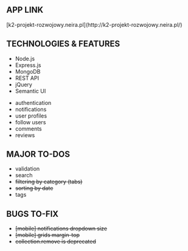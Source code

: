 <h2>APP LINK</h2>
[k2-projekt-rozwojowy.neira.pl](http://k2-projekt-rozwojowy.neira.pl/)
<h2>TECHNOLOGIES & FEATURES</h2>
<ul>
<li>Node.js</li>
<li>Express.js</li>
<li>MongoDB</li>
<li>REST API</li>
<li>jQuery</li>
<li>Semantic UI</li>
</ul>
<ul>
<li>authentication</li>
<li>notifications</li>
<li>user profiles</li>
<li>follow users</li>
<li>comments</li>
<li>reviews</li>
</ul>
<h2>MAJOR TO-DOS</h2>
<ul>
<li>validation</li>
<li>search</li>
<strike><li>filtering by category (tabs)</li></strike>
<strike><li>sorting by date</li></strike>
<li>tags</li>
</ul>
<h2>BUGS TO-FIX</h2>
<ul>
<strike><li>[mobile] notifications dropdown size</li></strike>
<strike><li>[mobile] grids margin-top</li></strike>
<strike><li>collection.remove is deprecated</li></strike>
</ul> 